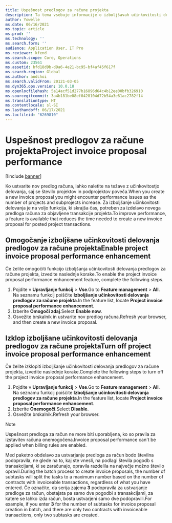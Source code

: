 ```yaml
---
title: Uspešnost predlogov za račune projekta
description: Ta tema vsebuje informacije o izboljšavah učinkovitosti delovanja predlogov računov za projekte.
author: Yowelle
ms.date: 06/16/2021
ms.topic: article
ms.prod: ''
ms.technology: ''
ms.search.form: ''
audience: Application User, IT Pro
ms.reviewer: kfend
ms.search.scope: Core, Operations
ms.custom: 23561
ms.assetid: bfd18d9b-d9a6-4e21-bc95-bf4af45f617f
ms.search.region: Global
ms.author: andchoi
ms.search.validFrom: 20121-03-05
ms.dyn365.ops.version: 10.0.18
ms.openlocfilehash: 5a14acf51d277b16896d64c4b12ee00bfb326910
ms.sourcegitcommit: 3a4b181be08ef0428104d72b54a3e61ac2782f14
ms.translationtype: HT
ms.contentlocale: sl-SI
ms.lasthandoff: 06/17/2021
ms.locfileid: "6269810"
---
```

# <a name="project-invoice-proposal-performance"></a><span data-ttu-id="77539-103">Uspešnost predlogov za račune projekta</span><span class="sxs-lookup"><span data-stu-id="77539-103">Project invoice proposal performance</span></span>

[!include [banner](../includes/banner.md)]

<span data-ttu-id="77539-104">Ko ustvarite nov predlog računa, lahko naletite na težave z učinkovitostjo delovanja, saj se število projektov in podprojektov poveča.</span><span class="sxs-lookup"><span data-stu-id="77539-104">When you create a new invoice proposal you might encounter performance issues as the number of projects and subprojects increase.</span></span> <span data-ttu-id="77539-105">Za izboljšanje učinkovitosti delovanja je na voljo funkcija, ki skrajša čas, potreben za izdelavo novega predloga računa za objavljene transakcije projekta.</span><span class="sxs-lookup"><span data-stu-id="77539-105">To improve performance, a feature is available that reduces the time needed to create a new invoice proposal for posted project transactions.</span></span>

## <a name="enable-project-invoice-proposal-performance-enhancement"></a><span data-ttu-id="77539-106">Omogočanje izboljšane učinkovitosti delovanja predlogov za račune projekta</span><span class="sxs-lookup"><span data-stu-id="77539-106">Enable project invoice proposal performance enhancement</span></span>
<span data-ttu-id="77539-107">Če želite omogočiti funkcijo izboljšanja učinkovitosti delovanja predlogov za račune projekta, izvedite naslednje korake.</span><span class="sxs-lookup"><span data-stu-id="77539-107">To enable the project invoice proposal performance enhancement feature, complete the following steps.</span></span>

1.  <span data-ttu-id="77539-108">Pojdite v **Upravljanje funkcij** > **Vse**.</span><span class="sxs-lookup"><span data-stu-id="77539-108">Go to **Feature management** > **All**.</span></span> <span data-ttu-id="77539-109">Na seznamu funkcij poiščite **Izboljšanje učinkovitosti delovanja predlogov za račune projekta**.</span><span class="sxs-lookup"><span data-stu-id="77539-109">In the feature list, locate **Project invoice proposal performance enhancement**.</span></span>
2.  <span data-ttu-id="77539-110">Izberite **Omogoči zdaj**.</span><span class="sxs-lookup"><span data-stu-id="77539-110">Select **Enable now**.</span></span>
3.  <span data-ttu-id="77539-111">Osvežite brskalnik in ustvarite nov predlog računa.</span><span class="sxs-lookup"><span data-stu-id="77539-111">Refresh your browser, and then create a new invoice proposal.</span></span>

## <a name="turn-off-project-invoice-proposal-performance-enhancement"></a><span data-ttu-id="77539-112">Izklop izboljšane učinkovitosti delovanja predlogov za račune projekta</span><span class="sxs-lookup"><span data-stu-id="77539-112">Turn off project invoice proposal performance enhancement</span></span>
<span data-ttu-id="77539-113">Če želite izklopiti izboljšanje učinkovitosti delovanja predlogov za račune projekta, izvedite naslednje korake.</span><span class="sxs-lookup"><span data-stu-id="77539-113">Complete the following steps to turn off the project invoice proposal performance enhancement.</span></span>

1.  <span data-ttu-id="77539-114">Pojdite v **Upravljanje funkcij** > **Vse**.</span><span class="sxs-lookup"><span data-stu-id="77539-114">Go to **Feature management** > **All**.</span></span> <span data-ttu-id="77539-115">Na seznamu funkcij poiščite **Izboljšanje učinkovitosti delovanja predlogov za račune projekta**.</span><span class="sxs-lookup"><span data-stu-id="77539-115">In the feature list, locate **Project invoice proposal performance enhancement**.</span></span>
2.  <span data-ttu-id="77539-116">Izberite **Onemogoči**.</span><span class="sxs-lookup"><span data-stu-id="77539-116">Select **Disable**.</span></span>
3.  <span data-ttu-id="77539-117">Osvežite brskalnik.</span><span class="sxs-lookup"><span data-stu-id="77539-117">Refresh your browser.</span></span>

> [!NOTE]
> <span data-ttu-id="77539-118">Uspešnost predloga za račun ne more biti uporabljena, ko so pravila za izstavitev računa onemogočena.</span><span class="sxs-lookup"><span data-stu-id="77539-118">Invoice proposal performance can't be applied when billing rules are enabled.</span></span>
> 
> <span data-ttu-id="77539-119">Med paketno obdelavo za ustvarjanje predloga za račun bodo številna podopravila, ne glede na to, kaj ste vnesli, na podlagi števila pogodb s transakcijami, ki se zaračunajo, opravila razdelila na največje možno število opravil.</span><span class="sxs-lookup"><span data-stu-id="77539-119">During the batch process to create invoice proposals, the number of subtasks will split the tasks to a maximum number based on the number of contracts with invoiceable transactions, regardless of what you have entered.</span></span> <span data-ttu-id="77539-120">Če označite, da serija zajema **3** podopravila za ustvarjanje predloge za račun, obstajata pa samo dve pogodbi s transakcijami, za katere se lahko izda račun, bosta ustvarjeni samo dve podopravili.</span><span class="sxs-lookup"><span data-stu-id="77539-120">For example, if you enter **3** for the number of subtasks for invoice proposal creation in batch, and there are only two contracts with invoiceable transactions, only two subtasks are created.</span></span>

